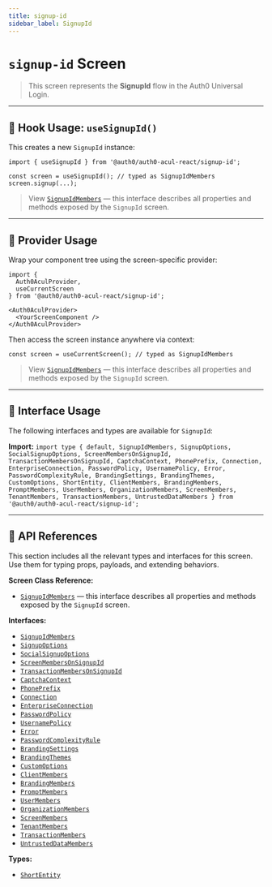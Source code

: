 ```yaml
---
title: signup-id
sidebar_label: SignupId
---
```


# `signup-id` Screen

> This screen represents the **SignupId** flow in the Auth0 Universal Login.

---

## 🔹 Hook Usage: `useSignupId()`

This creates a new `SignupId` instance:

```tsx
import { useSignupId } from '@auth0/auth0-acul-react/signup-id';

const screen = useSignupId(); // typed as SignupIdMembers
screen.signup(...);
```

> View [`SignupIdMembers`](https://auth0.github.io/universal-login/interfaces/Classes.SignupIdMembers.html) — this interface describes all properties and methods exposed by the `SignupId` screen.

---

## 🔹 Provider Usage

Wrap your component tree using the screen-specific provider:

```tsx
import {
  Auth0AculProvider,
  useCurrentScreen
} from '@auth0/auth0-acul-react/signup-id';

<Auth0AculProvider>
  <YourScreenComponent />
</Auth0AculProvider>
```

Then access the screen instance anywhere via context:

```tsx
const screen = useCurrentScreen(); // typed as SignupIdMembers
```

> View [`SignupIdMembers`](https://auth0.github.io/universal-login/interfaces/Classes.SignupIdMembers.html) — this interface describes all properties and methods exposed by the `SignupId` screen.

---

## 🔹 Interface Usage

The following interfaces and types are available for `SignupId`:

**Import:**
`import type { default, SignupIdMembers, SignupOptions, SocialSignupOptions, ScreenMembersOnSignupId, TransactionMembersOnSignupId, CaptchaContext, PhonePrefix, Connection, EnterpriseConnection, PasswordPolicy, UsernamePolicy, Error, PasswordComplexityRule, BrandingSettings, BrandingThemes, CustomOptions, ShortEntity, ClientMembers, BrandingMembers, PromptMembers, UserMembers, OrganizationMembers, ScreenMembers, TenantMembers, TransactionMembers, UntrustedDataMembers } from '@auth0/auth0-acul-react/signup-id';`

---

## 🔸 API References

This section includes all the relevant types and interfaces for this screen. Use them for typing props, payloads, and extending behaviors.

**Screen Class Reference:**  
- [`SignupIdMembers`](https://auth0.github.io/universal-login/interfaces/Classes.SignupIdMembers.html) — this interface describes all properties and methods exposed by the `SignupId` screen.

**Interfaces:**
- [`SignupIdMembers`](https://auth0.github.io/universal-login/interfaces/Classes.SignupIdMembers.html)
- [`SignupOptions`](https://auth0.github.io/universal-login/interfaces/Classes.SignupOptions.html)
- [`SocialSignupOptions`](https://auth0.github.io/universal-login/interfaces/Classes.SocialSignupOptions.html)
- [`ScreenMembersOnSignupId`](https://auth0.github.io/universal-login/interfaces/Classes.ScreenMembersOnSignupId.html)
- [`TransactionMembersOnSignupId`](https://auth0.github.io/universal-login/interfaces/Classes.TransactionMembersOnSignupId.html)
- [`CaptchaContext`](https://auth0.github.io/universal-login/interfaces/Classes.CaptchaContext.html)
- [`PhonePrefix`](https://auth0.github.io/universal-login/interfaces/Classes.PhonePrefix.html)
- [`Connection`](https://auth0.github.io/universal-login/interfaces/Classes.Connection.html)
- [`EnterpriseConnection`](https://auth0.github.io/universal-login/interfaces/Classes.EnterpriseConnection.html)
- [`PasswordPolicy`](https://auth0.github.io/universal-login/interfaces/Classes.PasswordPolicy.html)
- [`UsernamePolicy`](https://auth0.github.io/universal-login/interfaces/Classes.UsernamePolicy.html)
- [`Error`](https://auth0.github.io/universal-login/interfaces/Classes.Error.html)
- [`PasswordComplexityRule`](https://auth0.github.io/universal-login/interfaces/Classes.PasswordComplexityRule.html)
- [`BrandingSettings`](https://auth0.github.io/universal-login/interfaces/Classes.BrandingSettings.html)
- [`BrandingThemes`](https://auth0.github.io/universal-login/interfaces/Classes.BrandingThemes.html)
- [`CustomOptions`](https://auth0.github.io/universal-login/interfaces/Classes.CustomOptions.html)
- [`ClientMembers`](https://auth0.github.io/universal-login/interfaces/Classes.ClientMembers.html)
- [`BrandingMembers`](https://auth0.github.io/universal-login/interfaces/Classes.BrandingMembers.html)
- [`PromptMembers`](https://auth0.github.io/universal-login/interfaces/Classes.PromptMembers.html)
- [`UserMembers`](https://auth0.github.io/universal-login/interfaces/Classes.UserMembers.html)
- [`OrganizationMembers`](https://auth0.github.io/universal-login/interfaces/Classes.OrganizationMembers.html)
- [`ScreenMembers`](https://auth0.github.io/universal-login/interfaces/Classes.ScreenMembers.html)
- [`TenantMembers`](https://auth0.github.io/universal-login/interfaces/Classes.TenantMembers.html)
- [`TransactionMembers`](https://auth0.github.io/universal-login/interfaces/Classes.TransactionMembers.html)
- [`UntrustedDataMembers`](https://auth0.github.io/universal-login/interfaces/Classes.UntrustedDataMembers.html)


**Types:**
- [`ShortEntity`](https://auth0.github.io/universal-login/types/Classes.ShortEntity.html)
